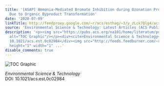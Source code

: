 ```yaml
---
title: '[ASAP] Ammonia-Mediated Bromate Inhibition during Ozonation Promotes the Toxicity
  Due to Organic Byproduct Transformation'
date: '2020-07-09'
linkTitle: http://feedproxy.google.com/~r/acs/esthag/~3/y_zLck7Qlg4/acs.est.0c02984
source: 'Environmental Science & Technology: Latest Articles (ACS Publications)'
description: '<p><img src="https://pubs.acs.org/na101/home/literatum/publisher/achs/journals/content/esthag/0/esthag.ahead-of-print/acs.est.0c02984/20200709/images/medium/es0c02984_0006.gif"
  alt="TOC Graphic"/></p><div><cite>Environmental Science & Technology</cite></div><div>DOI:
  10.1021/acs.est.0c02984</div><img src="http://feeds.feedburner.com/~r/acs/esthag/~4/y_zLck7Qlg4"
  height="1" width="1" ...'
disable_comments: true
---
```

<p><img src="https://pubs.acs.org/na101/home/literatum/publisher/achs/journals/content/esthag/0/esthag.ahead-of-print/acs.est.0c02984/20200709/images/medium/es0c02984_0006.gif" alt="TOC Graphic"/></p><div><cite>Environmental Science & Technology</cite></div><div>DOI: 10.1021/acs.est.0c02984</div><img src="http://feeds.feedburner.com/~r/acs/esthag/~4/y_zLck7Qlg4" height="1" width="1" ...